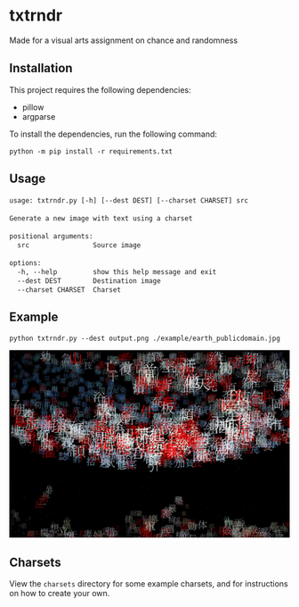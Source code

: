 # txtrndr
Made for a visual arts assignment on chance and randomness

## Installation
This project requires the following dependencies:
- pillow
- argparse

To install the dependencies, run the following command:
```
python -m pip install -r requirements.txt
```

## Usage
```
usage: txtrndr.py [-h] [--dest DEST] [--charset CHARSET] src

Generate a new image with text using a charset

positional arguments:
  src                Source image

options:
  -h, --help         show this help message and exit
  --dest DEST        Destination image
  --charset CHARSET  Charset
```

## Example
```
python txtrndr.py --dest output.png ./example/earth_publicdomain.jpg  
```
![](https://github.com/atparsec/txtrndr/blob/main/example/earth_publicdomain_xcnvs.jpg)

## Charsets
View the `charsets` directory for some example charsets, and for instructions on how to create your own.

